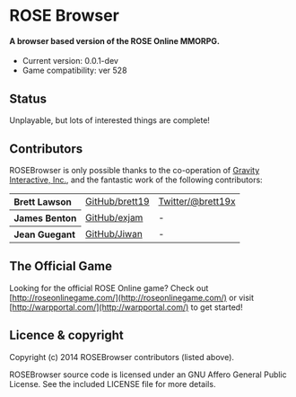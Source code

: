 ROSE Browser
===============================

#### A browser based version of the ROSE Online MMORPG.

* Current version: 0.0.1-dev
* Game compatibility: ver 528

Status
-----------------------
Unplayable, but lots of interested things are complete!

Contributors
-----------------------

ROSEBrowser is only possible thanks to the co-operation of
[Gravity Interactive, Inc.](http://warpportal.com/), and the fantastic
work of the following contributors:

<table><tbody>
<tr><th align="left">Brett Lawson</th><td><a href="https://github.com/brett19/">GitHub/brett19</a></td><td><a href="http://twitter.com/brett19">Twitter/@brett19x</a></td></tr>
<tr><th align="left">James Benton</th><td><a href="https://github.com/exjam">GitHub/exjam</a></td><td>-</td></tr>
<tr><th align="left">Jean Guegant</th><td><a href="https://github.com/Jiwan">GitHub/Jiwan</a></td><td>-</td></tr>
</tbody></table>


The Official Game
-----------------------
Looking for the official ROSE Online game?  Check out
[http://roseonlinegame.com/](http://roseonlinegame.com/) or visit 
[http://warpportal.com/](http://warpportal.com/) to get started!


Licence &amp; copyright
-----------------------

Copyright (c) 2014 ROSEBrowser contributors (listed above).

ROSEBrowser source code is licensed under an GNU Affero General Public
License.  See the included LICENSE file for more details.
